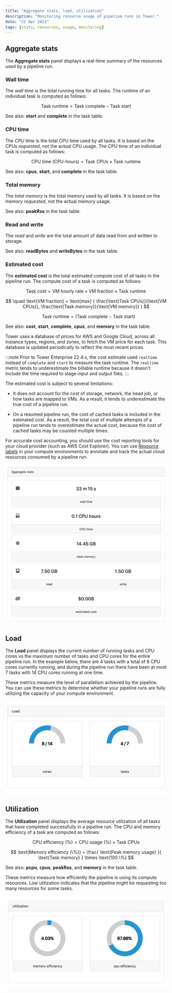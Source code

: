 ```yaml
---
title: "Aggregate stats, load, utilization"
description: "Monitoring resource usage of pipeline runs in Tower."
date: "21 Apr 2023"
tags: [stats, resources, usage, monitoring]
---
```


## Aggregate stats

The **Aggregate stats** panel displays a real-time summary of the resources used by a pipeline run.

### Wall time

The _wall time_ is the total running time for all tasks. The runtime of an individual task is computed as follows:

$$
\text{Task runtime} = \text{Task complete} - \text{Task start}
$$

See also: **start** and **complete** in the task table.

### CPU time

The _CPU time_ is the total CPU time used by all tasks. It is based on the CPUs _requested_, not the actual CPU usage. The CPU time of an individual task is computed as follows:

$$
\text{CPU time (CPU-hours)} = \text{Task CPUs} \times \text{Task runtime}
$$

See also: **cpus**, **start**, and **complete** in the task table.

### Total memory

The _total memory_ is the total memory used by all tasks. It is based on the memory _requested_, not the actual memory usage.

See also: **peakRss** in the task table.

### Read and write

The _read_ and _write_ are the total amount of data read from and written to storage.

See also: **readBytes** and **writeBytes** in the task table.

### Estimated cost

The **estimated cost** is the total estimated compute cost of all tasks in the pipeline run. The compute cost of a task is computed as follows:

$$
\text{Task cost} = \text{VM hourly rate} \times \text{VM fraction} \times \text{Task runtime}
$$

$$
\quad \text{VM fraction} = \text{max} ( \frac{\text{Task CPUs}}{\text{VM CPUs}}, \frac{\text{Task memory}}{\text{VM memory}} )
$$

$$
\quad \text{Task runtime} = ( \text{Task complete} - \text{Task start} )
$$

See also: **cost**, **start**, **complete**, **cpus**, and **memory** in the task table.

Tower uses a database of prices for AWS and Google Cloud, across all instance types, regions, and zones, to fetch the VM price for each task. This database is updated periodically to reflect the most recent prices.

:::note
Prior to Tower Enterprise 22.4.x, the cost estimate used `realtime` instead of `complete` and `start` to measure the task runtime. The `realtime` metric tends to underestimate the billable runtime because it doesn't include the time required to stage input and output files.
:::

The estimated cost is subject to several limitations:

- It does not account for the cost of storage, network, the head job, or how tasks are mapped to VMs. As a result, it tends to underestimate the true cost of a pipeline run.

- On a resumed pipeline run, the cost of cached tasks is included in the estimated cost. As a result, the total cost of multiple attempts of a pipeline run tends to overestimate the actual cost, because the cost of cached tasks may be counted multiple times.

For accurate cost accounting, you should use the cost reporting tools for your cloud provider (such as AWS Cost Explorer). You can use [Resource labels](../resource-labels/overview) in your compute environments to annotate and track the actual cloud resources consumed by a pipeline run.

![](./_images/monitoring_aggregate_stats.png)

## Load

The **Load** panel displays the current number of running tasks and CPU cores vs the maximum number of tasks and CPU cores for the entire pipeline run. In the example below, there are 4 tasks with a total of 8 CPU cores currently running, and during the pipeline run there have been at most 7 tasks with 14 CPU cores running at one time.

These metrics measure the level of parallelism achieved by the pipeline. You can use these metrics to determine whether your pipeline runs are fully utilizing the capacity of your compute environment.

![](./_images/monitoring_load.png)

## Utilization

The **Utilization** panel displays the average resource utilization of all tasks that have completed successfully in a pipeline run. The CPU and memory efficiency of a task are computed as follows:

$$
\text{CPU efficiency (\%)} = \text{CPU usage (\%)} \times \text{Task CPUs}
$$

$$
\text{Memory efficiency (\%)} = \frac{ \text{Peak memory usage} }{ \text{Task memory} } \times \text{100 \%}
$$

See also: **pcpu**, **cpus**, **peakRss**, and **memory** in the task table.

These metrics measure how efficiently the pipeline is using its compute resources. Low utilization indicates that the pipeline might be requesting too many resources for some tasks.

![](./_images/monitoring_utilization.png)
